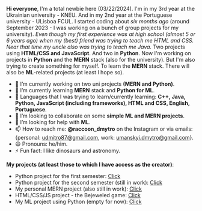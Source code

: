 **Hi everyone**, I'm a total newbie here (03/22/2024). 
I'm in my 3rd year at the Ukrainian university - KNEU. And in my 2nd year at the Portuguese university - ULisboa FCUL. 
I started coding about *six months ago* (around September 2023 - I was working on a bunch of group projects for my university).
*Even though my first experience was at high school (almost 5 or 6 years ago) when my (best) friend was trying to teach me HTML and CSS. Near that time my uncle also was trying to teach me Java.*
Two projects using **HTML/CSS and JavaScript**. And two in **Python**.
Now I'm working on projects in **Python** and the **MERN** stack (also for the university).
But I'm also trying to create something for myself. To learn the **MERN** stack.
There will also be **ML**-related projects (at least I hope so).

- 🔭 I’m currently working on two uni projects **(MERN and Python)**.
- 🌱 I’m currently learning **MERN** stack and **Python for ML**.
- 🌱 Languages that I was trying to learn/currently learning: **C++, Java, Python, JavaScript (including frameworks), HTML and CSS, English, Portuguese**. 
- 👯 I’m looking to collaborate on some **simple ML and MERN projects**.
- 🤔 I’m looking for help with **ML**.
- 📫 How to reach me: **@raccoon_dmytro** on the Instagram or via emails: {personal: udmitro87@gmail.com, work: umanskyi.dmytro@gmail.com}.
- 😄 Pronouns: he/him.
- ⚡ Fun fact: I like dinosaurs and astronomy.

**My projects (at least those to which I have access as the creator)**:
- Python project for the first semester: [Click](https://github.com/dmuman/Programming-1-project)
- Python project for the second semester (still in work): [Click](https://github.com/dmuman/Programming-2-project)
- My personal MERN project (also still in work): [Click](https://github.com/dmuman/My-first-MERN-project)
- HTML/CSS/JS project - the Bejeweled game: [Click](https://github.com/dmuman/ITW-bejeweled-game)
- My ML project using Python (empty for now): [Click](https://github.com/dmuman/My-first-ML-project)
